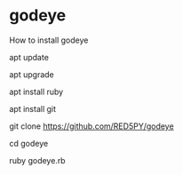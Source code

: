 # godeye

How to install godeye

apt update

apt upgrade

apt install ruby

apt install git

git clone https://github.com/RED5PY/godeye

cd godeye

ruby godeye.rb



